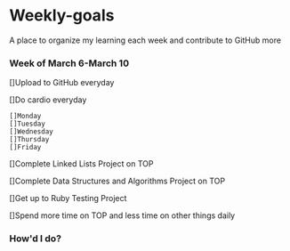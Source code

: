 # Weekly-goals
A place to organize my learning each week and contribute to GitHub more

### Week of March 6-March 10

[]Upload to GitHub everyday

[]Do cardio everyday

    []Monday
    []Tuesday
    []Wednesday
    []Thursday
    []Friday

[]Complete Linked Lists Project on TOP

[]Complete Data Structures and Algorithms Project on TOP

[]Get up to Ruby Testing Project

[]Spend more time on TOP and less time on other things daily

### How'd I do?

